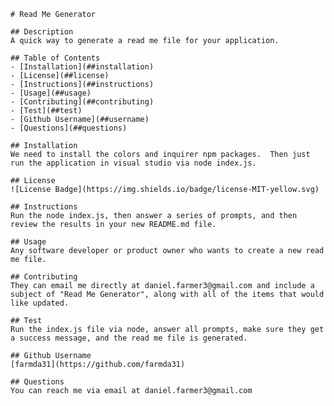 
    # Read Me Generator
    
    ## Description
    A quick way to generate a read me file for your application.
    
    ## Table of Contents
    - [Installation](##installation)
    - [License](##license)
    - [Instructions](##instructions)
    - [Usage](##usage)
    - [Contributing](##contributing)
    - [Test](##test)
    - [Github Username](##username)
    - [Questions](##questions)

    ## Installation
    We need to install the colors and inquirer npm packages.  Then just run the application in visual studio via node index.js.

    ## License
    ![License Badge](https://img.shields.io/badge/license-MIT-yellow.svg)

    ## Instructions
    Run the node index.js, then answer a series of prompts, and then review the results in your new README.md file.

    ## Usage
    Any software developer or product owner who wants to create a new read me file.

    ## Contributing
    They can email me directly at daniel.farmer3@gmail.com and include a subject of "Read Me Generator", along with all of the items that would like updated.

    ## Test
    Run the index.js file via node, answer all prompts, make sure they get a success message, and the read me file is generated.

    ## Github Username
    [farmda31](https://github.com/farmda31)

    ## Questions
    You can reach me via email at daniel.farmer3@gmail.com
